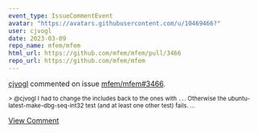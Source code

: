 ```yaml
---
event_type: IssueCommentEvent
avatar: "https://avatars.githubusercontent.com/u/10469466?"
user: cjvogl
date: 2023-03-09
repo_name: mfem/mfem
html_url: https://github.com/mfem/mfem/pull/3466
repo_url: https://github.com/mfem/mfem
---
```


<a href='https://github.com/cjvogl' target='_blank'>cjvogl</a> commented on issue <a href='https://github.com/mfem/mfem/pull/3466' target='_blank'>mfem/mfem#3466</a>.

<small>> @cjvogl I had to change the includes back to the ones with `..`. Otherwise the ubuntu-latest-make-dbg-seq-int32 test (and at least one other test) fails....</small>

<a href='https://github.com/mfem/mfem/pull/3466' target='_blank'>View Comment</a>